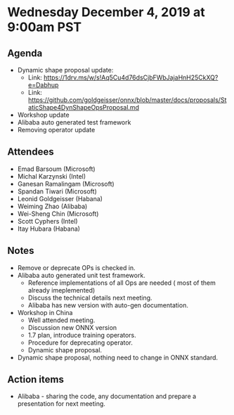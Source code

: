 # Wednesday December 4, 2019 at 9:00am PST

## Agenda
* Dynamic shape proposal update:
    * Link: https://1drv.ms/w/s!Aq5Cu4d76dsCjbFWbJajaHnH25CkXQ?e=Dabhup
    * Link: https://github.com/goldgeisser/onnx/blob/master/docs/proposals/StaticShape4DynShapeOpsProposal.md
* Workshop update
* Alibaba auto generated test framework
* Removing operator update

## Attendees 
* Emad Barsoum (Microsoft)
* Michal Karzynski (Intel)
* Ganesan Ramalingam (Microsoft)
* Spandan Tiwari (Microsoft)
* Leonid Goldgeisser (Habana)
* Weiming Zhao (Alibaba)
* Wei-Sheng Chin (Microsoft)
* Scott Cyphers (Intel)
* Itay Hubara (Habana)

## Notes
* Remove or deprecate OPs is checked in.
* Alibaba auto generated unit test framework.
    * Reference implementations of all Ops are needed (
        most of them already imeplemented)
    * Discuss the technical details next meeting.
    * Alibaba has new version with auto-gen documentation.
* Workshop in China
    * Well attended meeting.
    * Discussion new ONNX version
    * 1.7 plan, introduce training operators.
    * Procedure for deprecating operator.
    * Dynamic shape proposal.
* Dynamic shape proposal, nothing need to change in ONNX standard.

## Action items
* Alibaba - sharing the code, any documentation and prepare a presentation for next meeting.
 

